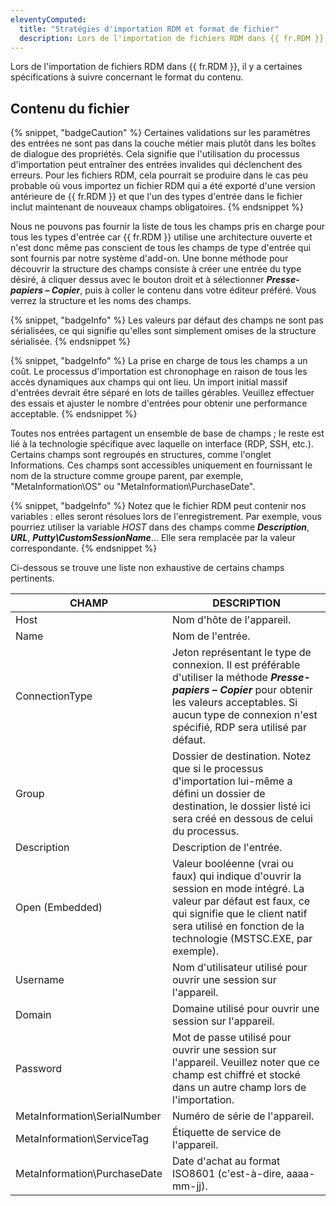 ```yaml
---
eleventyComputed:
  title: "Stratégies d'importation RDM et format de fichier"
  description: Lors de l'importation de fichiers RDM dans {{ fr.RDM }}, il y a certaines spécifications à suivre concernant le format du contenu.
---
```

Lors de l'importation de fichiers RDM dans {{ fr.RDM }}, il y a certaines spécifications à suivre concernant le format du contenu.

## Contenu du fichier

{% snippet, "badgeCaution" %}
Certaines validations sur les paramètres des entrées ne sont pas dans la couche métier mais plutôt dans les boîtes de dialogue des propriétés. Cela signifie que l'utilisation du processus d'importation peut entraîner des entrées invalides qui déclenchent des erreurs. Pour les fichiers RDM, cela pourrait se produire dans le cas peu probable où vous importez un fichier RDM qui a été exporté d'une version antérieure de {{ fr.RDM }} et que l'un des types d'entrée dans le fichier inclut maintenant de nouveaux champs obligatoires.
{% endsnippet %}

Nous ne pouvons pas fournir la liste de tous les champs pris en charge pour tous les types d'entrée car {{ fr.RDM }} utilise une architecture ouverte et n'est donc même pas conscient de tous les champs de type d'entrée qui sont fournis par notre système d'add-on. Une bonne méthode pour découvrir la structure des champs consiste à créer une entrée du type désiré, à cliquer dessus avec le bouton droit et à sélectionner ***Presse-papiers – Copier***, puis à coller le contenu dans votre éditeur préféré. Vous verrez la structure et les noms des champs.

{% snippet, "badgeInfo" %}
Les valeurs par défaut des champs ne sont pas sérialisées, ce qui signifie qu'elles sont simplement omises de la structure sérialisée.
{% endsnippet %}

{% snippet, "badgeInfo" %}
La prise en charge de tous les champs a un coût. Le processus d'importation est chronophage en raison de tous les accès dynamiques aux champs qui ont lieu. Un import initial massif d'entrées devrait être séparé en lots de tailles gérables. Veuillez effectuer des essais et ajuster le nombre d'entrées pour obtenir une performance acceptable.
{% endsnippet %}

Toutes nos entrées partagent un ensemble de base de champs ; le reste est lié à la technologie spécifique avec laquelle on interface (RDP, SSH, etc.). Certains champs sont regroupés en structures, comme l'onglet Informations. Ces champs sont accessibles uniquement en fournissant le nom de la structure comme groupe parent, par exemple, "MetaInformation\OS" ou "MetaInformation\PurchaseDate".

{% snippet, "badgeInfo" %}
Notez que le fichier RDM peut contenir nos variables : elles seront résolues lors de l'enregistrement. Par exemple, vous pourriez utiliser la variable $HOST$ dans des champs comme ***Description***, ***URL***, ***Putty\CustomSessionName***... Elle sera remplacée par la valeur correspondante.
{% endsnippet %}

Ci-dessous se trouve une liste non exhaustive de certains champs pertinents.

| CHAMP                          | DESCRIPTION                                                                                     |
|--------------------------------|-------------------------------------------------------------------------------------------------|
| Host                           | Nom d'hôte de l'appareil.                                                                     |
| Name                           | Nom de l'entrée.                                                                           |
| ConnectionType                 | Jeton représentant le type de connexion. Il est préférable d'utiliser la méthode ***Presse-papiers – Copier*** pour obtenir les valeurs acceptables. Si aucun type de connexion n'est spécifié, RDP sera utilisé par défaut. |
| Group                          | Dossier de destination. Notez que si le processus d'importation lui-même a défini un dossier de destination, le dossier listé ici sera créé en dessous de celui du processus. |
| Description                    | Description de l'entrée.                                                                    |
| Open (Embedded)                | Valeur booléenne (vrai ou faux) qui indique d'ouvrir la session en mode intégré. La valeur par défaut est faux, ce qui signifie que le client natif sera utilisé en fonction de la technologie (MSTSC.EXE, par exemple).  |
| Username                       | Nom d'utilisateur utilisé pour ouvrir une session sur l'appareil.                                                                                                                         |
| Domain                         | Domaine utilisé pour ouvrir une session sur l'appareil.                                                                                                                         |
| Password                       | Mot de passe utilisé pour ouvrir une session sur l'appareil. Veuillez noter que ce champ est chiffré et stocké dans un autre champ lors de l'importation.                                                                                                                       |
| MetaInformation\SerialNumber   | Numéro de série de l'appareil.                                                                 |
| MetaInformation\ServiceTag     | Étiquette de service de l'appareil.                                                                   |
| MetaInformation\PurchaseDate   | Date d'achat au format ISO8601 (c'est-à-dire, aaaa-mm-jj).                                                                                                                    |
